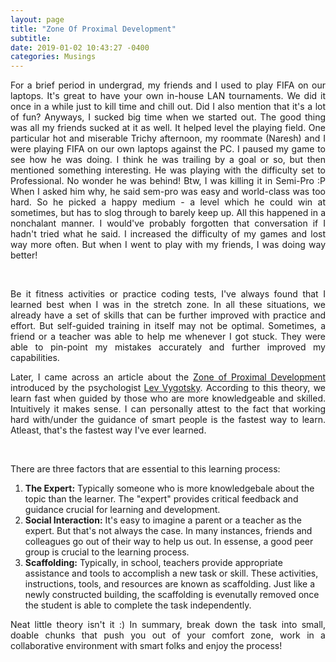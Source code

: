 ```yaml
---
layout: page
title: "Zone Of Proximal Development"
subtitle: 
date: 2019-01-02 10:43:27 -0400
categories: Musings
---
```


<p align="justify"> </p>

<p align="justify"> For a brief period in undergrad, my friends and I used to play FIFA on our laptops. It's great to have your own in-house LAN tournaments. We did it once in a while just to kill time and chill out. Did I also mention that it's a lot of fun? Anyways, I sucked big time when we started out. The good thing was all my friends sucked at it as well. It helped level the playing field. One particular hot and miserable Trichy afternoon, my roommate (Naresh) and I were playing FIFA on our own laptops against the PC. I paused my game to see how he was doing. I think he was trailing by a goal or so, but then mentioned something interesting. He was playing with the difficulty set to Professional. No wonder he was behind! Btw, I was killing it in Semi-Pro :P When I asked him why, he said sem-pro was easy and world-class was too hard. So he picked a happy medium - a level which he could win at sometimes, but has to slog through to barely keep up. All this happened in a nonchalant manner. I would've probably forgotten that conversation if I hadn't tried what he said. I increased the difficulty of my games and lost way more often. But when I went to play with my friends, I was doing way better! </p>

<div class="row uniform">
<div class="4u 12u$(medium)">
</div>
<div class="4u 12u$(medium)">
    <span class="image main"><img src="{{site.url}}/assets/images/comfort-stretch-panic.png" alt="" /></span>
</div>
<div class="4u 12u$(medium)">
</div>
</div>

<br>

<p align="justify"> Be it fitness activities or practice coding tests, I've always found that I learned best when I was in the stretch zone. In all these situations, we already have a set of skills that can be further improved with practice and effort. But self-guided training in itself may not be optimal. Sometimes, a friend or a teacher was able to help me whenever I got stuck. They were able to pin-point my mistakes accurately and further improved my capabilities. </p>

<p align="justify"> Later, I came across an article about the <a href="https://en.wikipedia.org/wiki/Zone_of_proximal_development">Zone of Proximal Development</a> introduced by the psychologist <a href="https://en.wikipedia.org/wiki/Lev_Vygotsky">Lev Vygotsky</a>. According to this theory, we learn fast when guided by those who are more knowledgeable and skilled. Intuitively it  makes sense. I can personally attest to the fact that working hard with/under the guidance of smart people is the fastest way to learn. Atleast, that's the fastest way I've ever learned. </p>

<div class="row uniform">
<div class="4u 12u$(medium)">
</div>
	<div class="4u 12u$(medium)">
        <span class="image main"><img src="{{site.url}}/assets/images/zone-of-proximal-development.png" alt="" /></span>
</div>
<div class="4u 12u$(medium)">
</div>
</div>

<br>

<p align="justify"> There are three factors that are essential to this learning process: </p>

<ol>
    <li> <b>The Expert:</b> Typically someone who is more knowledgebale about the topic than the learner. The "expert" provides critical feedback and guidance crucial for learning and development. </li>
    <li> <b>Social Interaction:</b> It's easy to imagine a parent or a teacher as the expert. But that's not always the case. In many instances, friends and colleagues go out of their way to help us out. In essense, a good peer group is crucial to the learning process.  </li>
    <li> <b>Scaffolding:</b> Typically, in school, teachers provide appropriate assistance and tools to accomplish a new task or skill. These activities, instructions, tools, and resources are known as scaffolding. Just like a newly constructed building, the scaffolding is evenutally removed once the student is able to complete the task independently. </li>
</ol>

<p align="justify"> Neat little theory isn't it :) In summary, break down the task into small, doable chunks that push you out of your comfort zone, work in a collaborative environment with smart folks and enjoy the process! </p>